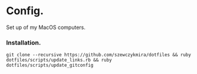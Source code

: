 # Config.
Set up of my MacOS computers. 

### Installation.
`git clone --recursive https://github.com/szewczykmira/dotfiles && ruby dotfiles/scripts/update_links.rb && ruby dotfiles/scripts/update_gitconfig`
